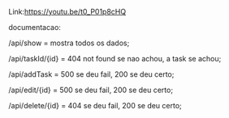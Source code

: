 

Link:https://youtu.be/t0_P01p8cHQ







documentacao:

/api/show = mostra todos os dados;

/api/taskId/{id} = 404 not found se nao achou, a task se achou;

/api/addTask = 500 se deu fail, 200 se deu certo;

/api/edit/{id} = 500 se deu fail, 200 se deu certo;

/api/delete/{id} = 404 se deu fail, 200 se deu certo;
